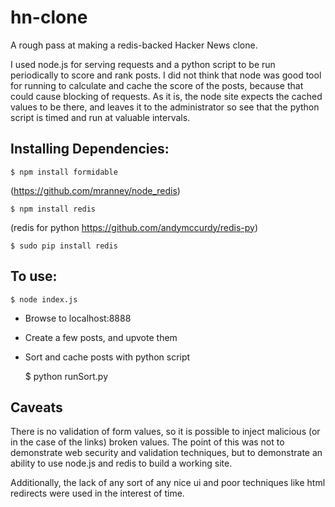 # hn-clone

A rough pass at making a redis-backed Hacker News clone.

I used node.js for serving requests and a python script 
to be run periodically to score and rank posts. I did
not think that node was good tool for running to calculate
and cache the score of the posts, because that could cause
blocking of requests. As it is, the node site expects the 
cached values to be there, and leaves it to the administrator
so see that the python script is timed and run at valuable
intervals.

## Installing Dependencies: 
    $ npm install formidable
(https://github.com/mranney/node_redis)
    
    $ npm install redis 
(redis for python https://github.com/andymccurdy/redis-py)
    
    $ sudo pip install redis 

## To use:
    $ node index.js
* Browse to localhost:8888 
* Create a few posts, and upvote them
* Sort and cache posts with python script
    
    $ python runSort.py

## Caveats
There is no validation of form values, so it is possible to 
inject malicious (or in the case of the links) broken values. 
The point of this was not to demonstrate web security and 
validation techniques, but to demonstrate an ability to use 
node.js and redis to build a working site.

Additionally, the lack of any sort of any nice ui and poor
techniques like html redirects were used in the interest of
time.

